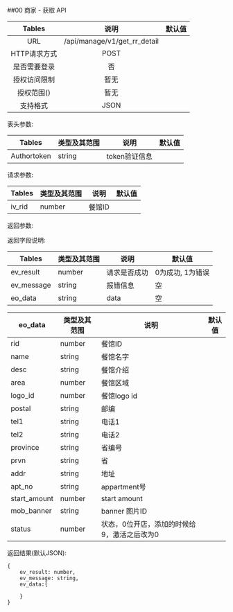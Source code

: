 ##00 商家 - 获取 API


|  Tables  |              说明              | 默认值  |
| :------: | :--------------------------: | :--: |
|   URL    | /api/manage/v1/get_rr_detail |      |
| HTTP请求方式 |             POST             |      |
|  是否需要登录  |              否               |      |
|  授权访问限制  |              暂无              |      |
|  授权范围()  |              暂无              |      |
|   支持格式   |             JSON             |      |


表头参数:

| Tables      | 类型及其范围 | 说明        | 默认值  |
| ----------- | ------ | --------- | ---- |
| Authortoken | string | token验证信息 |      |

请求参数:


| Tables | 类型及其范围 | 说明   | 默认值  |
| ------ | ------ | ---- | ---- |
| iv_rid | number | 餐馆ID |      |

返回参数:


返回字段说明:

| Tables     | 类型及其范围 | 说明     | 默认值        |
| ---------- | ------ | ------ | ---------- |
| ev_result  | number | 请求是否成功 | 0为成功, 1为错误 |
| ev_message | string | 报错信息   | 空          |
| eo_data    | string | data   | 空          |


| eo_data      | 类型及其范围 | 说明                      | 默认值  |
| ------------ | ------ | ----------------------- | ---- |
| rid          | number | 餐馆ID                    |      |
| name         | string | 餐馆名字                    |      |
| desc         | string | 餐馆介绍                    |      |
| area         | number | 餐馆区域                    |      |
| logo_id      | number | 餐馆logo id               |      |
| postal       | string | 邮编                      |      |
| tel1         | string | 电话1                     |      |
| tel2         | string | 电话2                     |      |
| province     | string | 省编号                     |      |
| prvn         | string | 省                       |      |
| addr         | string | 地址                      |      |
| apt_no       | string | appartment号             |      |
| start_amount | number | start amount            |      |
| mob_banner   | string | banner 图片ID             |      |
| status       | number | 状态，0位开店，添加的时候给9，激活之后改为0 |      |



返回结果(默认JSON):
```
{
    ev_result: number,
    ev_message: string,
    ev_data:{
      
    }
}
```